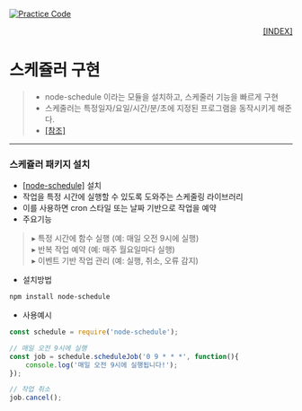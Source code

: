 [![Practice Code](https://skillicons.dev/icons?heiht="10"&i=nodejs,vscode,npm&theme=dark)](../README.md)

<p style="text-align: right"> 
    <a href="../README.md">[INDEX]</a>
</p>

# 스케쥴러 구현
> - node-schedule 이라는 모듈을 설치하고, 스케줄러 기능을 빠르게 구현
> - 스케줄러는 특정일자/요일/시간/분/초에 지정된 프로그램을 동작시키게 해준다.
> - [[참조]](https://www.youtube.com/watch?v=zajq7NJflPY)

---

### 스케쥴러 패키지 설치
- [[node-schedule]](https://www.npmjs.com/package/node-schedule) 설치
- 작업을 특정 시간에 실행할 수 있도록 도와주는 스케줄링 라이브러리
- 이를 사용하면 cron 스타일 또는 날짜 기반으로 작업을 예약
- 주요기능
> ▸ 특정 시간에 함수 실행 (예: 매일 오전 9시에 실행) <br/>
> ▸ 반복 작업 예약 (예: 매주 월요일마다 실행) <br/>
> ▸ 이벤트 기반 작업 관리 (예: 실행, 취소, 오류 감지) <br/>
- 설치방법
```powershell
npm install node-schedule
```
- 사용예시
```javascript
const schedule = require('node-schedule');

// 매일 오전 9시에 실행
const job = schedule.scheduleJob('0 9 * * *', function(){
    console.log('매일 오전 9시에 실행됩니다!');
});

// 작업 취소
job.cancel();
```


